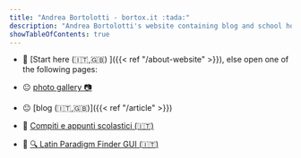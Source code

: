 ```yaml
---
title: "Andrea Bortolotti - bortox.it :tada:"
description: "Andrea Bortolotti's website containing blog and school homework pages."
showTableOfContents: true
---
```

* :large_blue_circle: [Start here  (:it:,:uk:) ]({{< ref "/about-website" >}}), else open one of the following pages:

* :neutral_face: <a target="_blank" href="https://bortox.it/galleria/"> photo gallery 📷</a>
* :neutral_face: [blog (:it:,:uk:)]({{< ref "/article" >}})
* :school_satchel: <a target="_blank" href="https://bortox.it/Compiti-scolastici/">Compiti e appunti scolastici (🇮🇹)</a>
* :school_satchel: <a target="_blank" href="https://bortox.it/trovaparadigmi/">🔍 Latin Paradigm Finder GUI (🇮🇹)</a>
